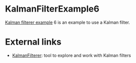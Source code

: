 # KalmanFilterExample6

[Kalman filterer example](https://github.com/richelbilderbeek/KalmanFilterExamples) 6 is an example to use a Kalman filter.

# External links

 * [KalmanFilterer](https://github.com/richelbilderbeek/KalmanFilterer): tool to explore and work with Kalman filters
